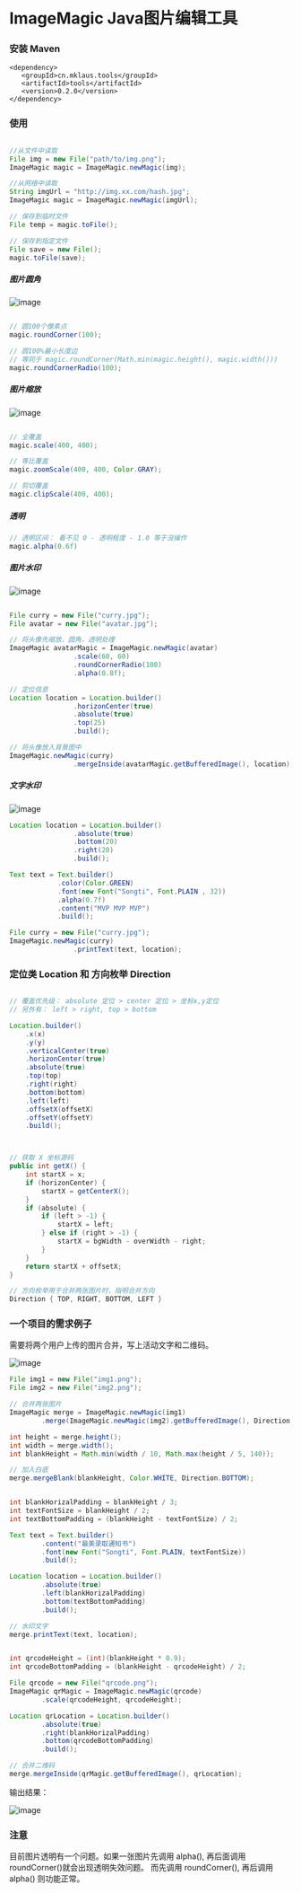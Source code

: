 # ImageMagic Java图片编辑工具

### 安装 Maven

```
<dependency>
   <groupId>cn.mklaus.tools</groupId>
   <artifactId>tools</artifactId>
   <version>0.2.0</version>
</dependency>
```

### 使用

```java

//从文件中读取
File img = new File("path/to/img.png");
ImageMagic magic = ImageMagic.newMagic(img);

//从网络中读取
String imgUrl = "http://img.xx.com/hash.jpg";
ImageMagic magic = ImageMagic.newMagic(imgUrl);

// 保存到临时文件
File temp = magic.toFile();

// 保存到指定文件
File save = new File();
magic.toFile(save);

```

##### 图片圆角

![image](http://7xo50o.com2.z0.glb.qiniucdn.com/d813d238a94d11e8a153f218982a9b2e)

```java

// 圆100个像素点
magic.roundCorner(100); 

// 圆100%最小长度边
// 等同于 magic.roundCorner(Math.min(magic.height(), magic.width()))
magic.roundCornerRadio(100);

```

##### 图片缩放

![image](http://7xo50o.com2.z0.glb.qiniucdn.com/ef44a28ca94d11e8bb81f218982a9b2e)

```java

// 全覆盖
magic.scale(400, 400);

// 等比覆盖
magic.zoomScale(400, 400, Color.GRAY);

// 剪切覆盖
magic.clipScale(400, 400);

```

##### 透明

```java
// 透明区间： 看不见 0 - 透明程度 - 1.0 等于没操作
magic.alpha(0.6f)

```

##### 图片水印

![image](http://7xo50o.com2.z0.glb.qiniucdn.com/fd9a0e6ea94d11e898f2f218982a9b2e?imageView2/2/h/400)

```java

File curry = new File("curry.jpg");
File avatar = new File("avatar.jpg");

// 将头像先缩放，圆角，透明处理
ImageMagic avatarMagic = ImageMagic.newMagic(avatar)
                .scale(60, 60)
                .roundCornerRadio(100)
                .alpha(0.8f);

// 定位信息
Location location = Location.builder()
                .horizonCenter(true)
                .absolute(true)
                .top(25)
                .build();

// 将头像放入背景图中
ImageMagic.newMagic(curry)
                .mergeInside(avatarMagic.getBufferedImage(), location);


```

##### 文字水印

![image](http://7xo50o.com2.z0.glb.qiniucdn.com/0d10543da94e11e8bb63f218982a9b2e?imageView2/2/h/400)

```java
Location location = Location.builder()
                .absolute(true)
                .bottom(20)
                .right(20)
                .build();

Text text = Text.builder()
            .color(Color.GREEN)
            .font(new Font("Songti", Font.PLAIN , 32))
            .alpha(0.7f)
            .content("MVP MVP MVP")
            .build();

File curry = new File("curry.jpg");
ImageMagic.newMagic(curry)
                .printText(text, location);


```

### 定位类 Location 和 方向枚举 Direction

```java

// 覆盖优先级： absolute 定位 > center 定位 > 坐标x,y定位
// 另外有： left > right, top > bottom 

Location.builder()
    .x(x)
    .y(y)
    .verticalCenter(true)
    .horizonCenter(true)
    .absolute(true)
    .top(top)
    .right(right)
    .bottom(bottom)
    .left(left)
    .offsetX(offsetX)
    .offsetY(offsetY)
    .build();



// 获取 X 坐标源码
public int getX() {
    int startX = x;
    if (horizonCenter) {
        startX = getCenterX();
    }
    if (absolute) {
        if (left > -1) {
            startX = left;
        } else if (right > -1) {
            startX = bgWidth - overWidth - right;
        }
    }
    return startX + offsetX;
}

// 方向枚举用于合并两张图片时，指明合并方向
Direction { TOP, RIGHT, BOTTOM, LEFT }

```


### 一个项目的需求例子

需要将两个用户上传的图片合并，写上活动文字和二维码。

![image](http://7xo50o.com2.z0.glb.qiniucdn.com/1bb05bcca94e11e897d9f218982a9b2e?imageView2/2/h/400)


```java
File img1 = new File("img1.png");
File img2 = new File("img2.png");

// 合并两张图片
ImageMagic merge = ImageMagic.newMagic(img1)
        .merge(ImageMagic.newMagic(img2).getBufferedImage(), Direction.LEFT);

int height = merge.height();
int width = merge.width();
int blankHeight = Math.min(width / 10, Math.max(height / 5, 140));

// 加入白底
merge.mergeBlank(blankHeight, Color.WHITE, Direction.BOTTOM);


int blankHorizalPadding = blankHeight / 3;
int textFontSize = blankHeight / 2;
int textBottomPadding = (blankHeight - textFontSize) / 2;

Text text = Text.builder()
        .content("最美录取通知书")
        .font(new Font("Songti", Font.PLAIN, textFontSize))
        .build();

Location location = Location.builder()
        .absolute(true)
        .left(blankHorizalPadding)
        .bottom(textBottomPadding)
        .build();

// 水印文字
merge.printText(text, location);


int qrcodeHeight = (int)(blankHeight * 0.9);
int qrcodeBottomPadding = (blankHeight - qrcodeHeight) / 2;

File qrcode = new File("qrcode.png");
ImageMagic qrMagic = ImageMagic.newMagic(qrcode)
        .scale(qrcodeHeight, qrcodeHeight);

Location qrLocation = Location.builder()
        .absolute(true)
        .right(blankHorizalPadding)
        .bottom(qrcodeBottomPadding)
        .build();

// 合并二维码
merge.mergeInside(qrMagic.getBufferedImage(), qrLocation);

```

输出结果：

![image](http://7xo50o.com2.z0.glb.qiniucdn.com/295b9111a94e11e89383f218982a9b2e?imageView2/2/h/400)

### 注意

目前图片透明有一个问题。如果一张图片先调用 alpha(), 再后面调用 roundCorner()就会出现透明失效问题。
而先调用 roundCorner(), 再后调用 alpha() 则功能正常。

